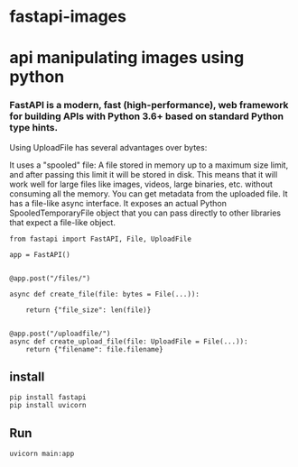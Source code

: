 # fastapi-images

# api manipulating images using python

### FastAPI is a modern, fast (high-performance), web framework for building APIs with Python 3.6+ based on standard Python type hints.


Using UploadFile has several advantages over bytes:

It uses a "spooled" file:
A file stored in memory up to a maximum size limit, and after passing this limit it will be stored in disk.
This means that it will work well for large files like images, videos, large binaries, etc. without consuming all the memory.
You can get metadata from the uploaded file.
It has a file-like async interface.
It exposes an actual Python SpooledTemporaryFile object that you can pass directly to other libraries that expect a file-like object.


```
from fastapi import FastAPI, File, UploadFile

app = FastAPI()


@app.post("/files/")

async def create_file(file: bytes = File(...)):

    return {"file_size": len(file)}


@app.post("/uploadfile/")
async def create_upload_file(file: UploadFile = File(...)):
    return {"filename": file.filename}

```

## install
```
pip install fastapi
pip install uvicorn
```

## Run
```
uvicorn main:app
```
